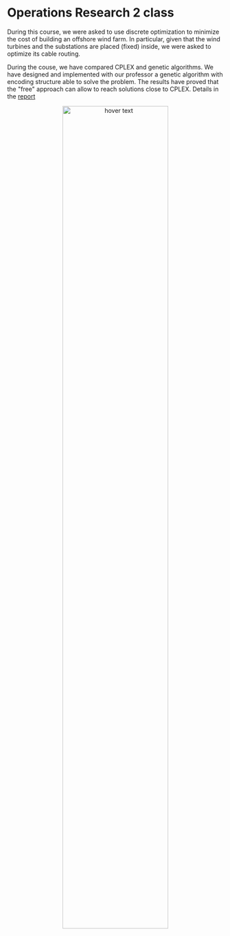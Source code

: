 # Operations Research 2 class

During this course, we were asked to use discrete optimization to minimize the cost of building an offshore wind farm. In particular, given that the wind turbines and the substations are placed (fixed) inside, we were asked to optimize its cable routing.

During the couse, we have compared CPLEX and genetic algorithms. We have designed and implemented with our professor a genetic algorithm with encoding structure able to solve the problem. The results have proved that the "free" approach can allow to reach solutions close to CPLEX. Details in the [report](report.pdf)

<p align="center">
  <img src="genetic.svg" style="width:70%;" title="hover text">
</p>

